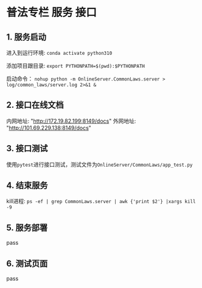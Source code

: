 # 普法专栏 服务 接口

## 1. 服务启动
进入到运行环境: `conda activate python310`

添加项目跟目录: `export PYTHONPATH=$(pwd):$PYTHONPATH`

启动命令：
`nohup python -m OnlineServer.CommonLaws.server > log/common_laws/server.log 2>&1 &`

## 2. 接口在线文档
内网地址: "http://172.19.82.199:8149/docs"
外网地址: "http://101.69.229.138:8149/docs"

## 3. 接口测试
使用`pytest`进行接口测试，测试文件为`OnlineServer/CommonLaws/app_test.py`

## 4. 结束服务
kill进程: `ps -ef | grep CommonLaws.server | awk {'print $2'} |xargs kill -9`

## 5. 服务部署
pass

## 6. 测试页面
pass